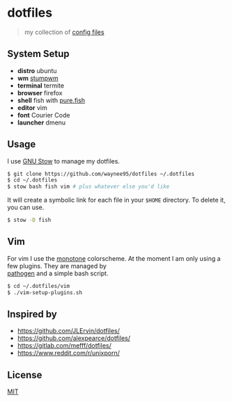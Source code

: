 # dotfiles

> my collection of [config files](https://dotfiles.github.io/)

## System Setup

* **distro** ubuntu
* **wm** [stumpwm](https://stumpwm.github.io/)
* **terminal** termite
* **browser** firefox
* **shell** fish with [pure.fish](https://github.com/brandonweiss/pure.fish)
* **editor** vim
* **font** Courier Code
* **launcher** dmenu

## Usage

I use [GNU Stow](https://gnu.org/software/stow/) to manage my dotfiles.

```bash
$ git clone https://github.com/waynee95/dotfiles ~/.dotfiles
$ cd ~/.dotfiles
$ stow bash fish vim # plus whatever else you'd like
```

It will create a symbolic link for each file in your `$HOME` directory. To
delete it, you can use.

```bash
$ stow -D fish 
```

## Vim

For vim I use the [monotone](https://github.com/Lokaltog/vim-monotone)
colorscheme. At the moment I am only using a few plugins. They are managed by  
[pathogen](https://github.com/tpope/vim-pathogen) and a simple bash script.

```bash
$ cd ~/.dotfiles/vim
$ ./vim-setup-plugins.sh
```

## Inspired by

* https://github.com/JLErvin/dotfiles/
* https://github.com/alexpearce/dotfiles/
* https://gitlab.com/mefff/dotfiles/
* https://www.reddit.com/r/unixporn/

## License

[MIT](LICENSE)
